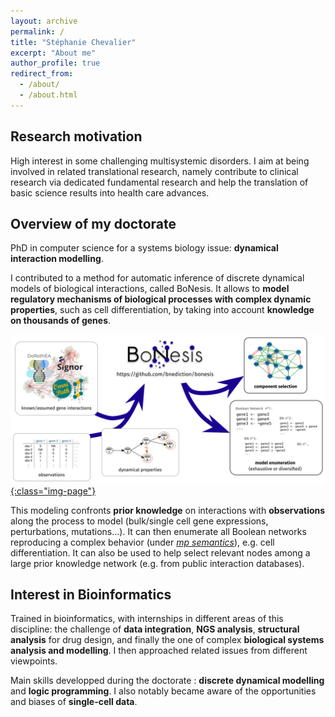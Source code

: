 ```yaml
---
layout: archive
permalink: /
title: "Stéphanie Chevalier"
excerpt: "About me"
author_profile: true
redirect_from:
  - /about/
  - /about.html
---
```


## Research motivation

<important>High interest in some challenging multisystemic disorders.</important>
I aim at being involved in related translational research, namely contribute to clinical research via dedicated fundamental research and help the translation of basic science results into health care advances.

## Overview of my doctorate

<important>PhD in computer science for a systems biology issue:</important> **dynamical interaction modelling**.

I contributed to a method for <important>automatic inference of discrete dynamical models of biological interactions</important>, called <important>BoNesis</important>. It allows to **model regulatory mechanisms of biological processes with complex dynamic properties**, such as cell differentiation, by taking into account **knowledge on thousands of genes**.

[![BoNesis-principle](../images/bonesis_principle.png){:class="img-page"}](https://github.com/bnediction/bonesis)

This modeling confronts **prior knowledge** on interactions with **observations** along the process to model (bulk/single cell gene expressions, perturbations, mutations...). It can then <important>enumerate all Boolean networks reproducing a complex behavior</important> (under _[mp semantics](https://hal.archives-ouvertes.fr/hal-01864693v2/document)_), e.g. cell differentiation. It can also be used to help <important>select relevant nodes among a large prior knowledge network</important> (e.g. from public interaction databases).

## Interest in Bioinformatics

Trained in bioinformatics, with internships in different areas of this discipline: the challenge of **data integration**, **NGS analysis**, **structural analysis** for drug design, and finally the one of complex **biological systems analysis and modelling**. I then approached related issues from different viewpoints.

Main skills developped during the doctorate : **discrete dynamical modelling** and **logic programming**. I also notably became aware of the opportunities and biases of **single-cell data**.
